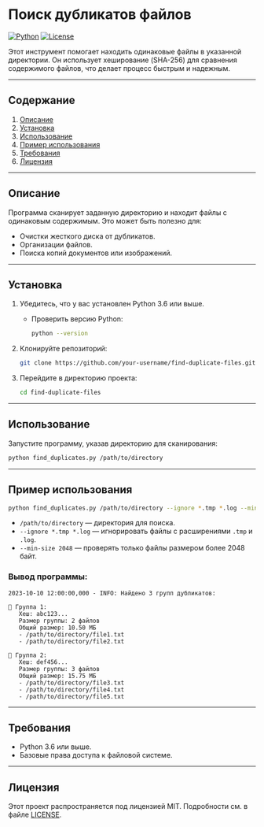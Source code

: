 # Поиск дубликатов файлов

[![Python](https://img.shields.io/badge/Python-3.6%2B-blue.svg)](https://www.python.org/)
[![License](https://img.shields.io/badge/License-MIT-green.svg)](LICENSE)

Этот инструмент помогает находить одинаковые файлы в указанной директории. Он использует хеширование (SHA-256) для сравнения содержимого файлов, что делает процесс быстрым и надежным.

---

## Содержание
1. [Описание](#описание)
2. [Установка](#установка)
3. [Использование](#использование)
4. [Пример использования](#пример_использования)
5. [Требования](#требования)
6. [Лицензия](#лицензия)

---

## Описание

Программа сканирует заданную директорию и находит файлы с одинаковым содержимым. Это может быть полезно для:
- Очистки жесткого диска от дубликатов.
- Организации файлов.
- Поиска копий документов или изображений.

---

## Установка

1. Убедитесь, что у вас установлен Python 3.6 или выше.
   - Проверить версию Python: 
     ```bash
     python --version
     ```

2. Клонируйте репозиторий:
   ```bash
   git clone https://github.com/your-username/find-duplicate-files.git
   ```

3. Перейдите в директорию проекта:
   ```bash
   cd find-duplicate-files
   ```

---

## Использование

Запустите программу, указав директорию для сканирования:

```bash
python find_duplicates.py /path/to/directory
```

---

## Пример использования

```bash
python find_duplicates.py /path/to/directory --ignore *.tmp *.log --min-size 2048
```

- `/path/to/directory` — директория для поиска.
- `--ignore *.tmp *.log` — игнорировать файлы с расширениями `.tmp` и `.log`.
- `--min-size 2048` — проверять только файлы размером более 2048 байт.


### Вывод программы:
```plaintext
2023-10-10 12:00:00,000 - INFO: Найдено 3 групп дубликатов:

📁 Группа 1:
   Хеш: abc123...
   Размер группы: 2 файлов
   Общий размер: 10.50 МБ
   - /path/to/directory/file1.txt
   - /path/to/directory/file2.txt

📁 Группа 2:
   Хеш: def456...
   Размер группы: 3 файлов
   Общий размер: 15.75 МБ
   - /path/to/directory/file3.txt
   - /path/to/directory/file4.txt
   - /path/to/directory/file5.txt
```

---

## Требования

- Python 3.6 или выше.
- Базовые права доступа к файловой системе.

---

## Лицензия

Этот проект распространяется под лицензией MIT. Подробности см. в файле [LICENSE](LICENSE).
